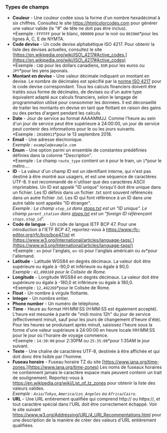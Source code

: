 ### Types de champs

- **Couleur** - Une couleur codée sous la forme d'un nombre hexadécimal à six chiffres. Consultez le site <https://htmlcolorcodes.com> pour générer une valeur valide (le "#" de tête ne doit pas être inclus).<br/>*Exemple : `FFFFFF` pour le blanc, `000000` pour le noir ou `0039A6`*pour les lignes A, C, E de NYMTA.
- **Code devise** - Un code devise alphabétique ISO 4217. Pour obtenir la liste des devises actuelles, consultez le site [https://en.wikipedia.org/wiki/ISO\_4217#Active_codes.](https://en.wikipedia.org/wiki/ISO\_4217#Active_codes)<br/>*Exemple : `CAD` pour les dollars canadiens, `EUR` pour les euros ou `JPY`*pour les yens japonais.
- **Montant en devise** - Une valeur décimale indiquant un montant en devise. Le nombre de décimales est spécifié par la [norme ISO 4217](https://en.wikipedia.org/wiki/ISO\_4217#Active_codes) pour le code devise correspondant. Tous les calculs financiers doivent être traités sous forme de décimales, de devises ou d'un autre type équivalent adapté aux calculs financiers, selon le langage de programmation utilisé pour consommer les données. Il est déconseillé de traiter les montants en devise en tant que flottant en raison des gains ou des pertes d'argent pendant les calculs.
- **Date** - Jour de service au format AAAAMMJJ. Comme l'heure au sein d'un jour de service peut être supérieure à 24:00:00, un jour de service peut contenir des informations pour le ou les jours suivants.<br/>*Exemple : `20180913`*pour le 13 septembre 2018.
- **Email** - Une adresse électronique.<br/>*Exemple : `example@example.com`*
- **Enum** - Une option parmi un ensemble de constantes prédéfinies définies dans la colonne "Description".<br/>*Exemple : Le champ `route_type` contient un `0` pour le tram, un `1`*pour le métro....
- **ID** - La valeur d'un champ ID est un identifiant interne, qui n'est pas destiné à être montré aux usagers, et est une séquence de caractères UTF-8. Il est recommandé de n'utiliser que des caractères ASCII imprimables. Un ID est appelé "ID unique" lorsqu'il doit être unique dans un fichier. Les ID définis dans un fichier .txt sont souvent référencés dans un autre fichier .txt. Les ID qui font référence à un ID dans une autre table sont appelés "ID étranger".<br/>*Exemple : Le champ `stop_id` dans [stops.txt](#stopstxt) est un "ID unique". Le champ `parent_station` dans [stops.txt](#stopstxt) est un "foreign ID référençant `stops.stop_id`*".
- **Code de langue** - Un code de langue IETF BCP 47. Pour une introduction à l'IETF BCP 47, reportez-vous à <https://www.rfc-editor.org/rfc/bcp/bcp47.txt> et [https://www.w3.org/International/articles/language-tags/.](https://www.w3.org/International/articles/language-tags/)<br/>*Exemple : `en` pour l'anglais, `en-US` pour l'anglais américain ou `de`*pour l'allemand.
- **Latitude** - Latitude WGS84 en degrés décimaux. La valeur doit être supérieure ou égale à -90,0 et inférieure ou égale à 90,0.*<br/>Exemple : `41,890169` pour le Colisée de Rome.*
- **Longitude** - Longitude WGS84 en degrés décimaux. La valeur doit être supérieure ou égale à -180,0 et inférieure ou égale à 180,0.<br/>*Exemple : `12,492269`*pour le Colisée de Rome.
- **Float** - Un nombre à virgule flottante.
- **Integer** - Un nombre entier.
- **Phone number** - Un numéro de téléphone.
- **Time** - Heure au format HH:MM:SS (H:MM:SS est également accepté). L'heure est mesurée à partir de "midi moins 12h" du jour de service (effectivement minuit, sauf pour les jours de changement d'heure d'été). Pour les heures se produisant après minuit, saisissez l'heure sous la forme d'une valeur supérieure à 24:00:00 en heure locale HH:MM:SS pour le jour où l'horaire de voyage commence.<br/>*Exemple : `14:30:00` pour 2:30PM ou `25:35:00`*pour 1:35AM le jour suivant.
- **Texte** - Une chaîne de caractères UTF-8, destinée à être affichée et qui doit donc être lisible par l'homme.
- **Fuseau horaire** - Fuseau horaire TZ du site [https://www.iana.org/time-zones.](https://www.iana.org/time-zones) Les noms de fuseaux horaires ne contiennent jamais le caractère espace mais peuvent contenir un trait de soulignement. Reportez-vous à <https://en.wikipedia.org/wiki/List_of_tz_zones> pour obtenir la liste des valeurs valides.<br/>*Exemple : `Asia/Tokyo`, `America/Los_Angeles` ou `Africa/Cairo`*.
- **URL** - Une URL entièrement qualifiée qui comprend http\:// ou https\://, et tout caractère spécial dans l'URL doit être correctement échappé. Voir le site suivant <https://www.w3.org/Addressing/URL/4_URI_Recommentations.html> pour une description de la manière de créer des valeurs d'URL entièrement qualifiées.
